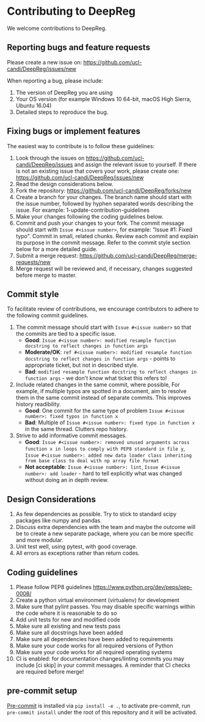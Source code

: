 
# Contributing to DeepReg

We welcome contributions to DeepReg.


## Reporting bugs and feature requests

Please create a new issue on: https://github.com/ucl-candi/DeepReg/issues/new

When reporting a bug, please include:

1. The version of DeepReg you are using
2. Your OS version (for example Windows 10 64-bit, macOS High Sierra, Ubuntu 16.04)
3. Detailed steps to reproduce the bug.


## Fixing bugs or implement features


The easiest way to contribute is to follow these guidelines:

1. Look through the issues on https://github.com/ucl-candi/DeepReg/issues and assign the relevant issue to yourself. If there is not an existing issue that covers your work, please create one: https://github.com/ucl-candi/DeepReg/issues/new
2. Read the design considerations below.
3. Fork the repository: https://github.com/ucl-candi/DeepReg/forks/new
4. Create a branch for your changes. The branch name should start with the issue number, followed by hyphen separated words describing the issue. For example: 1-update-contribution-guidelines
5. Make your changes following the coding guidelines below.
6. Commit and push your changes to your fork. The commit message should start with `Issue #<issue number>`, for example: "Issue #1: Fixed typo". Commit in small, related chunks. Review each commit and explain its purpose in the commit message. Refer to the commit style section below for a more detailed guide.
7. Submit a merge request: https://github.com/ucl-candi/DeepReg/merge-requests/new
8. Merge request will be reviewed and, if necessary, changes suggested before merge to master.

## Commit style

To facilitate review of contributions, we encourage contributors to adhere to the following commit guidelines.

1. The commit message should start with `Issue #<issue number>` so that the commits are tied to a specific issue.
    * **Good**: `Issue #<issue number>: modified resample function docstring to reflect changes in function args`
    * **Moderate/OK**: `ref #<issue number>: modified resample function docstring to reflect changes in function args` - points to appropriate ticket, but not in described style.
    * **Bad**: `modified resample function docstring to reflect changes in function args` - we don't know what ticket this refers to!
2. Include related changes in the same commit, where possible, For example, if multiple typos are spotted in a document, aim to resolve them in the same commit instead of separate commits. This improves history readibility.
    * **Good**: One commit for the same type of problem `Issue #<issue number>: fixed typos in function x`
    * **Bad**: Multiple of `Issue #<issue number>: fixed typo in function x` in the same thread. Clutters repo history.
3. Strive to add informative commit messages.
    * **Good**: `Issue #<issue number>: removed unused arguments across function x in loops to comply with PEP8 standard in file y`, `Issue #<issue number>: added new data loader class inheriting from base class to deal with np array file format`
    * **Not acceptable**: `Issue #<issue number>: lint`, `Issue #<issue number>: add loader` - hard to tell explicitly what was changed without doing an in depth review.

## Design Considerations

1. As few dependencies as possible. Try to stick to standard scipy packages like numpy and pandas.
2. Discuss extra dependencies with the team and maybe the outcome will be to create a new separate package, where you can be more specific and more modular.
3. Unit test well, using pytest, with good coverage.
4. All errors as exceptions rather than return codes.


## Coding guidelines

1. Please follow PEP8 guidelines https://www.python.org/dev/peps/pep-0008/
2. Create a python virtual environment (virtualenv) for development
3. Make sure that pylint passes. You may disable specific warnings within the code where it is reasonable to do so
4. Add unit tests for new and modified code
5. Make sure all existing and new tests pass
6. Make sure all docstrings have been added
7. Make sure all dependencies have been added to requirements
8. Make sure your code works for all required versions of Python
9. Make sure your code works for all required operating systems
10. CI is enabled: for documentation changes/linting commits you may include [ci skip] in your commit messages. A reminder that CI checks are required before merge!

## pre-commit setup

[Pre-commit](https://pre-commit.com/) is installed via `pip install -e .`,
to activate pre-commit, run `pre-commit install` under the root of this repository and it will be activated.
